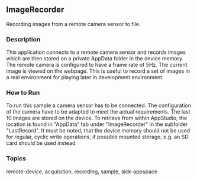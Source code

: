 ## ImageRecorder

Recording images from a remote camera sensor to file.

### Description

This application connects to a remote camera sensor and records images which are
then stored on a private AppData folder in the device memory. The remote camera is
configured to have a frame rate of 5Hz.  The current image is viewed on the webpage.
This is useful to record a set of images in a real environment for playing later in
development environment.

### How to Run

To run this sample a camera sensor has to be connected. The configuration of the camera
have to be adapted to meet the actual requirements.
The last 10 images are stored on the device. To retrieve from within AppStudio, the
location is found in "AppData" tab under "ImageRecorder" in the subfolder "LastRecord".
It must be noted, that the device memory should not be used for regular, cyclic write
operations, if possible mounted storage, e.g. an SD card should be used instead

### Topics

remote-device, acquisition, recording, sample, sick-appspace